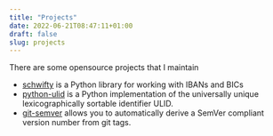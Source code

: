 ```yaml
---
title: "Projects"
date: 2022-06-21T08:47:11+01:00
draft: false
slug: projects
---
```


There are some opensource projects that I maintain

* [schwifty](https://github.com/mdomke/schwifty) is a Python library for working with IBANs and BICs
* [python-ulid](https://github.com/mdomke/python-ulid) is a Python implementation of the universally unique lexicographically sortable identifier ULID.
* [git-semver](https://github.com/mdomke/git-semver) allows you to automatically derive a SemVer compliant version number from git tags.
